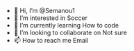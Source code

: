 - 👋 Hi, I’m @Semanou1
- 👀 I’m interested in Soccer
- 🌱 I’m currently learning How to code
- 💞️ I’m looking to collaborate on Not sure
- 📫 How to reach me Email

<!---
Semanou1/Semanou1 is a ✨ special ✨ repository because its `README.md` (this file) appears on your GitHub profile.
You can click the Preview link to take a look at your changes.
--->
